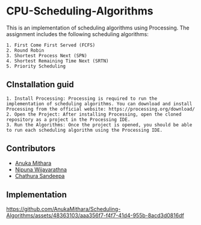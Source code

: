 # CPU-Scheduling-Algorithms

This is an implementation of scheduling algorithms using Processing. The assignment includes the following scheduling algorithms:

    1. First Come First Served (FCFS)
    2. Round Robin
    3. Shortest Process Next (SPN)
    4. Shortest Remaining Time Next (SRTN)
    5. Priority Scheduling

    
## CInstallation guid
    1. Install Processing: Processing is required to run the implementation of scheduling algorithms. You can download and install Processing from the official website: https://processing.org/download/
    2. Open the Project: After installing Processing, open the cloned repository as a project in the Processing IDE.
    3. Run the Algorithms: Once the project is opened, you should be able to run each scheduling algorithm using the Processing IDE.

## Contributors

- [Anuka Mithara](https://github.com/AnukaMithara)
- [Nipuna Wijayarathna](https://github.com/NipunHWE98)
- [Chathura Sandeepa](https://github.com/Bandaranayake97)

## Implementation



https://github.com/AnukaMithara/Scheduling-Algorithms/assets/48363103/aaa356f7-f4f7-41d4-955b-8acd3d0816df

